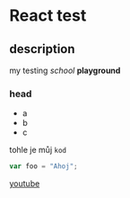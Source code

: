 # React test

## description

my testing _school_ **playground**

### head

- a
- b
- c

tohle je můj `kod`

```js
var foo = "Ahoj";
```

[youtube](https://www.youtube.com/results?search_query=typescript+react+tutorial)
